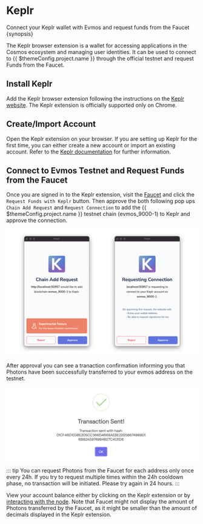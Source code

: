 <!--
order: 4
-->

# Keplr

Connect your Keplr wallet with Evmos and request funds from the Faucet {synopsis}

The Keplr browser extension is a wallet for accessing applications in the Cosmos ecosystem and managing user identities. It can be used to connect to {{ $themeConfig.project.name }} through the official testnet and request Funds from the Faucet.

## Install Keplr

Add the Keplr browser extension following the instructions on the [Keplr website](https://www.keplr.app/). The Keplr extension is officially supported only on Chrome.

## Create/Import Account

Open the Keplr extension on your browser. If you are setting up Keplr for the first time, you can either create a new account or import an existing account. Refer to the [Keplr documentation](https://keplr.crunch.help/getting-started) for further information.

## Connect to Evmos Testnet and Request Funds from the Faucet

Once you are signed in to the Keplr extension, visit the [Faucet](https://faucet.evmos.org/) and click the `Request Funds with Keplr` button. Then approve the both following pop ups `Chain Add Request` and `Request Connection` to add the {{ $themeConfig.project.name }} testnet chain (evmos_9000-1) to Keplr and approve the connection.

![chain add request](./../img/keplr_approve_chain.png)

After approval you can see a tranaction confirmation informing you that Photons have been successfully transferred to your evmos address on the testnet.

![chain add request](./../img/keplr_transaction.png)

::: tip
You can request Photons from the Faucet for each address only once every 24h. If you try to request multiple times within the 24h cooldown phase, no transaction will be initiated. Please try again in 24 hours.
:::

View your account balance either by clicking on the Keplr extension or by [interacting with the node](../../quickstart/interact_node.md). Note that Faucet might not display the amount of Photons transferred by the Faucet, as it might be smaller than the amount of decimals displayed in the Keplr extension.
